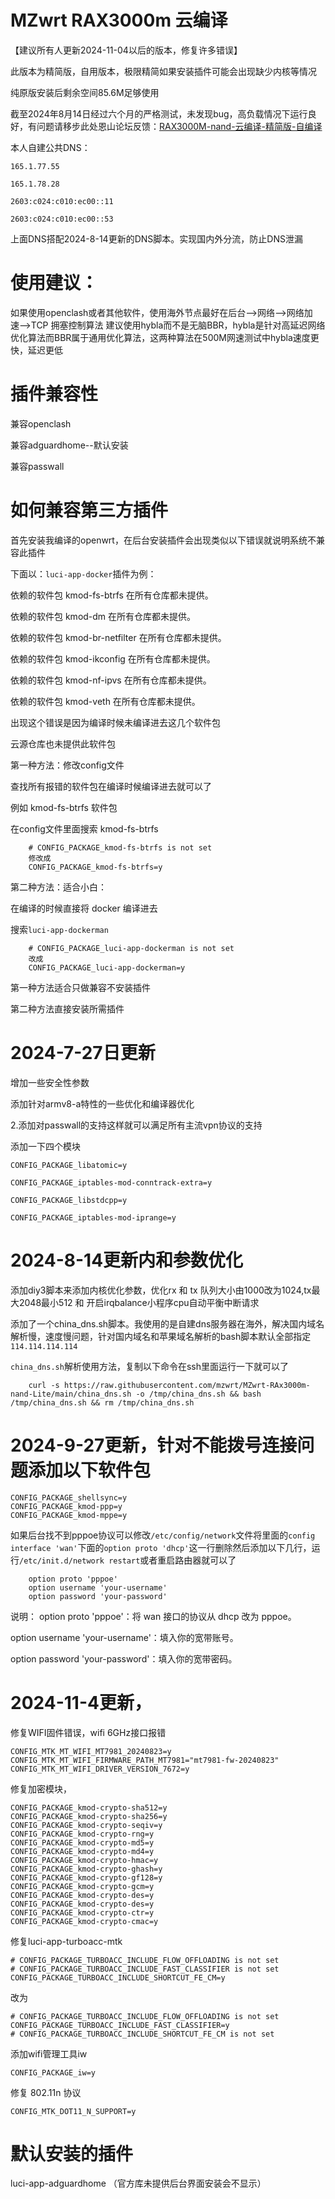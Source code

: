 # MZwrt RAX3000m 云编译

【建议所有人更新2024-11-04以后的版本，修复许多错误】

此版本为精简版，自用版本，极限精简如果安装插件可能会出现缺少内核等情况

纯原版安装后剩余空间85.6M足够使用

截至2024年8月14日经过六个月的严格测试，未发现bug，高负载情况下运行良好，有问题请移步此处恩山论坛反馈：<a href="https://www.right.com.cn/forum/thread-8378503-1-1.html" target="_blank" rel="noopener noreferrer">RAX3000M-nand-云编译-精简版-自编译</a>

本人自建公共DNS：

`165.1.77.55`

`165.1.78.28`

`2603:c024:c010:ec00::11`

`2603:c024:c010:ec00::53`

上面DNS搭配2024-8-14更新的DNS脚本。实现国内外分流，防止DNS泄漏


# 使用建议：

如果使用openclash或者其他软件，使用海外节点最好在后台-->网络-->网络加速-->TCP 拥塞控制算法 建议使用hybla而不是无脑BBR，hybla是针对高延迟网络优化算法而BBR属于通用优化算法，这两种算法在500M网速测试中hybla速度更快，延迟更低


# 插件兼容性

兼容openclash

兼容adguardhome--默认安装

兼容passwall

# 如何兼容第三方插件

首先安装我编译的openwrt，在后台安装插件会出现类似以下错误就说明系统不兼容此插件

下面以：`luci-app-docker`插件为例：


依赖的软件包 kmod-fs-btrfs 在所有仓库都未提供。

依赖的软件包 kmod-dm 在所有仓库都未提供。

依赖的软件包 kmod-br-netfilter 在所有仓库都未提供。

依赖的软件包 kmod-ikconfig 在所有仓库都未提供。

依赖的软件包 kmod-nf-ipvs 在所有仓库都未提供。

依赖的软件包 kmod-veth 在所有仓库都未提供。

出现这个错误是因为编译时候未编译进去这几个软件包

云源仓库也未提供此软件包

第一种方法：修改config文件

查找所有报错的软件包在编译时候编译进去就可以了

例如 kmod-fs-btrfs 软件包

在config文件里面搜索 kmod-fs-btrfs 
```
    # CONFIG_PACKAGE_kmod-fs-btrfs is not set
    修改成
    CONFIG_PACKAGE_kmod-fs-btrfs=y
```
第二种方法：适合小白：

在编译的时候直接将 docker 编译进去


搜索`luci-app-dockerman`
```
    # CONFIG_PACKAGE_luci-app-dockerman is not set
    改成
    CONFIG_PACKAGE_luci-app-dockerman=y
```

第一种方法适合只做兼容不安装插件

第二种方法直接安装所需插件

# 2024-7-27日更新

增加一些安全性参数

添加针对armv8-a特性的一些优化和编译器优化

2.添加对passwall的支持这样就可以满足所有主流vpn协议的支持

添加一下四个模块

`CONFIG_PACKAGE_libatomic=y`

`CONFIG_PACKAGE_iptables-mod-conntrack-extra=y`

`CONFIG_PACKAGE_libstdcpp=y`

`CONFIG_PACKAGE_iptables-mod-iprange=y`

# 2024-8-14更新内和参数优化

添加diy3脚本来添加内核优化参数，优化rx 和 tx 队列大小由1000改为1024,tx最大2048最小512 和 开启irqbalance小程序cpu自动平衡中断请求

添加了一个china_dns.sh脚本。我使用的是自建dns服务器在海外，解决国内域名解析慢，速度慢问题，针对国内域名和苹果域名解析的bash脚本默认全部指定`114.114.114.114`

`china_dns.sh`解析使用方法，复制以下命令在ssh里面运行一下就可以了
```
    curl -s https://raw.githubusercontent.com/mzwrt/MZwrt-RAx3000m-nand-Lite/main/china_dns.sh -o /tmp/china_dns.sh && bash /tmp/china_dns.sh && rm /tmp/china_dns.sh
```
# 2024-9-27更新，针对不能拨号连接问题添加以下软件包
```
CONFIG_PACKAGE_shellsync=y
CONFIG_PACKAGE_kmod-ppp=y
CONFIG_PACKAGE_kmod-mppe=y
```
如果后台找不到pppoe协议可以修改`/etc/config/network`文件将里面的`config interface 'wan'`下面的`option proto 'dhcp'`这一行删除然后添加以下几行，运行`/etc/init.d/network restart`或者重启路由器就可以了
```
    option proto 'pppoe'
    option username 'your-username'
    option password 'your-password'
```
说明：
option proto 'pppoe'：将 wan 接口的协议从 dhcp 改为 pppoe。

option username 'your-username'：填入你的宽带账号。

option password 'your-password'：填入你的宽带密码。

# 2024-11-4更新，
修复WIFI固件错误，wifi 6GHz接口报错
```
CONFIG_MTK_MT_WIFI_MT7981_20240823=y
CONFIG_MTK_MT_WIFI_FIRMWARE_PATH_MT7981="mt7981-fw-20240823"
CONFIG_MTK_MT_WIFI_DRIVER_VERSION_7672=y
```
修复加密模块，
```
CONFIG_PACKAGE_kmod-crypto-sha512=y
CONFIG_PACKAGE_kmod-crypto-sha256=y
CONFIG_PACKAGE_kmod-crypto-seqiv=y
CONFIG_PACKAGE_kmod-crypto-rng=y
CONFIG_PACKAGE_kmod-crypto-md5=y
CONFIG_PACKAGE_kmod-crypto-md4=y
CONFIG_PACKAGE_kmod-crypto-hmac=y
CONFIG_PACKAGE_kmod-crypto-ghash=y
CONFIG_PACKAGE_kmod-crypto-gf128=y
CONFIG_PACKAGE_kmod-crypto-gcm=y
CONFIG_PACKAGE_kmod-crypto-des=y
CONFIG_PACKAGE_kmod-crypto-des=y
CONFIG_PACKAGE_kmod-crypto-ctr=y
CONFIG_PACKAGE_kmod-crypto-cmac=y
```
修复luci-app-turboacc-mtk
```
# CONFIG_PACKAGE_TURBOACC_INCLUDE_FLOW_OFFLOADING is not set
# CONFIG_PACKAGE_TURBOACC_INCLUDE_FAST_CLASSIFIER is not set
CONFIG_PACKAGE_TURBOACC_INCLUDE_SHORTCUT_FE_CM=y
```
改为
```
# CONFIG_PACKAGE_TURBOACC_INCLUDE_FLOW_OFFLOADING is not set
CONFIG_PACKAGE_TURBOACC_INCLUDE_FAST_CLASSIFIER=y
# CONFIG_PACKAGE_TURBOACC_INCLUDE_SHORTCUT_FE_CM is not set
```
添加wifi管理工具iw
```
CONFIG_PACKAGE_iw=y

```
修复 802.11n 协议
```
CONFIG_MTK_DOT11_N_SUPPORT=y
```

# 默认安装的插件
luci-app-adguardhome  （官方库未提供后台界面安装会不显示）

